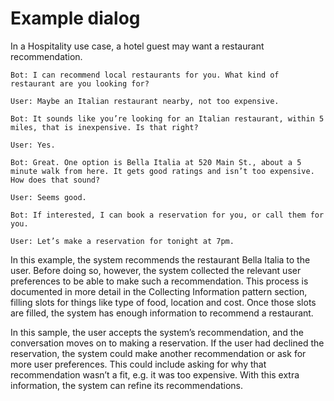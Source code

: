 # Example dialog

In a Hospitality use case, a hotel guest may want a restaurant recommendation.

`Bot: I can recommend local restaurants for you. What kind of restaurant are you looking for?`

`User: Maybe an Italian restaurant nearby, not too expensive.`&#x20;

`Bot: It sounds like you’re looking for an Italian restaurant, within 5 miles, that is inexpensive. Is that right?`

`User: Yes.`&#x20;

`Bot: Great. One option is Bella Italia at 520 Main St., about a 5 minute walk from here. It gets good ratings and isn’t too expensive. How does that sound?`

`User: Seems good.`&#x20;

`Bot: If interested, I can book a reservation for you, or call them for you.`

`User: Let’s make a reservation for tonight at 7pm.`&#x20;

In this example, the system recommends the restaurant Bella Italia to the user. Before doing so, however, the system collected the relevant user preferences to be able to make such a recommendation. This process is documented in more detail in the Collecting Information pattern section, filling slots for things like type of food, location and cost. Once those slots are filled, the system has enough information to recommend a restaurant.

In this sample, the user accepts the system’s recommendation, and the conversation moves on to making a reservation. If the user had declined the reservation, the system could make another recommendation or ask for more user preferences. This could include asking for why that recommendation wasn’t a fit, e.g. it was too expensive. With this extra information, the system can refine its recommendations.
